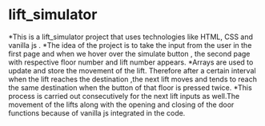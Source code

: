 # lift_simulator
*This is a lift_simulator project that uses technologies like HTML, CSS and vanilla js .
*The idea of the project is to take the input from the user in the first page and when we 
hover over the simulate button , the second page with respective floor number and lift number appears. 
*Arrays are used to update and store the movement of the lift. Therefore after a certain interval when the 
lift reaches the destination ,the next lift moves and tends to reach the same destination when the button of that floor is 
pressed twice. 
*This process is carried out consecutively for the next lift inputs as well.The movement of the lifts along 
with the opening and closing of the door functions because of vanilla js integrated in the code.
